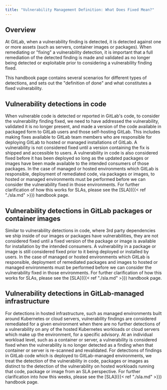 ```yaml
---
title: "Vulnerability Management Definition: What Does Fixed Mean?"
---
```


## Overview

At GitLab, when a vulnerability finding is detected, it is detected against one or more assets (such as servers, container images or packages).
When remediating or "fixing" a vulnerability detection, it is important that a full remediation of the detected finding is made and validated as no longer being detected or exploitable prior to considering a vulnerability finding fixed.

This handbook page contains several scenarios for different types of detections, and sets out the "definition of done" and what constitutes a fixed vulnerability.

## Vulnerability detections in code

When vulnerable code is detected or reported in GitLab's code, to consider the vulnerability finding fixed, we need to have addressed the vulnerability, validated it is no longer present, and made a version of the code available in packaged form to GitLab users and those self-hosting GitLab. This includes making fixes available to GitLab team members who are responsible for deploying GitLab to hosted or managed installations of GitLab. A vulnerability is not considered fixed until a version containing the fix is shipped and accessible to users. A vulnerability in code is also considered fixed before it has been deployed so long as the updated packages or images have been made available to the intended consumers of those packages. In the case of managed or hosted environments which GitLab is responsible, deployment of remediated code, via packages or images, to hosted or managed environments must be performed before we can consider the vulnerability fixed in those environments. For further clarification of how this works for SLAs, please see the [SLA]({{< ref "./sla.md" >}}) handbook page.

## Vulnerability detections in GitLab packages or container images

Similar to vulnerability detections in code, where 3rd party dependencies we ship inside of our images or packages have vulnerabilities, they are not considered fixed until a fixed version of the package or image is available for installation by the intended consumers. A vulnerability in a package or image is still considered fixed prior to it being deployed or installed by users. In the case of managed or hosted environments which GitLab is responsible, deployment of remediated packages and images to hosted or managed environments must be performed before we can consider the vulnerability fixed in those environments. For further clarification of how this works for SLAs, please see the [SLA]({{< ref "./sla.md" >}}) handbook page.

## Vulnerability detections in GitLab-managed infrastructure

For detections in hosted infrastructure, such as managed environments built around Kubernetes or cloud servers, vulnerability findings are considered remediated for a given environment when there are no further detections of a vulnerability on any of the hosted Kubernetes workloads or cloud servers which make up the environment, for a specific advisory. At an individual workload level, such as a container or server, a vulnerability is considered fixed when the vulnerability is no longer detected as a finding when that container or server is re-scanned and revalidated. For detections of findings in GitLab code which is deployed to GitLab-managed environments, we treat the detection of the vulnerability in code, packages or images as distinct to the detection of the vulnerability on hosted workloads running that code, package or image from an SLA perspective. For further clarification into how this weeks, please see the [SLA]({{< ref "./sla.md" >}}) handbook page.
